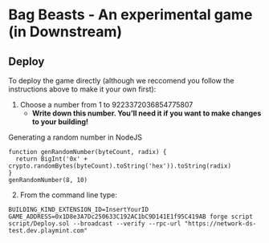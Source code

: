 # Bag Beasts - An experimental game (in Downstream)

## Deploy

To deploy the game directly (although we reccomend you follow the instructions above to make it your own first):

1. Choose a number from 1 to 9223372036854775807
   - **Write down this number. You’ll need it if you want to make changes to your building!**

Generating a random number in NodeJS

```
function genRandomNumber(byteCount, radix) {
  return BigInt('0x' + crypto.randomBytes(byteCount).toString('hex')).toString(radix)
}
genRandomNumber(8, 10)
```

2. From the command line type:

```
BUILDING_KIND_EXTENSION_ID=InsertYourID GAME_ADDRESS=0x1D8e3A7Dc250633C192AC1bC9D141E1f95C419AB forge script script/Deploy.sol --broadcast --verify --rpc-url "https://network-ds-test.dev.playmint.com"
```
